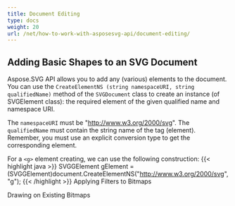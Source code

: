 ```yaml
---
title: Document Editing
type: docs
weight: 20
url: /net/how-to-work-with-asposesvg-api/document-editing/
---
```




## **Adding Basic Shapes to an SVG Document**

Aspose.SVG API allows you to add any (various) elements to the document.  You can use the `CreateElementNS (string namespaceURI, string qualifiedName)` method of the `SVGDocument` class to create an instance (of SVGElement class):  the required element of the given qualified name and namespace URI.

The `namespaceURI` must be "http://www.w3.org/2000/svg". The `qualifiedName` must contain the string name of the tag (element). Remember, you must use an explicit conversion type to get the corresponding element.

For a `<g>` element creating, we can use the following construction:
{{< highlight java >}}
SVGGElement gElement = (SVGGElement)document.CreateElementNS("http://www.w3.org/2000/svg", "g");
{{< /highlight >}}
Applying Filters to Bitmaps



Drawing on Existing Bitmaps
